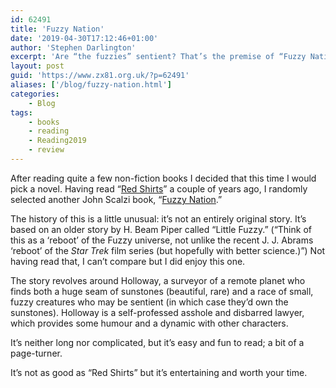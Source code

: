 ```yaml
---
id: 62491
title: 'Fuzzy Nation'
date: '2019-04-30T17:12:46+01:00'
author: 'Stephen Darlington'
excerpt: 'Are “the fuzzies” sentient? That’s the premise of “Fuzzy Nation.” Is it worth a read?'
layout: post
guid: 'https://www.zx81.org.uk/?p=62491'
aliases: ['/blog/fuzzy-nation.html']
categories:
    - Blog
tags:
    - books
    - reading
    - Reading2019
    - review
---
```


After reading quite a few non-fiction books I decided that this time I would pick a novel. Having read “[Red Shirts](/blog/reading-2017.html)” a couple of years ago, I randomly selected another John Scalzi book, “[Fuzzy Nation](https://amzn.to/2XQVKoN).”

The history of this is a little unusual: it’s not an entirely original story. It’s based on an older story by H. Beam Piper called “Little Fuzzy.” (“Think of this as a ‘reboot’ of the Fuzzy universe, not unlike the recent J. J. Abrams ‘reboot’ of the *Star Trek* film series (but hopefully with better science.)”) Not having read that, I can’t compare but I did enjoy this one.

The story revolves around Holloway, a surveyor of a remote planet who finds both a huge seam of sunstones (beautiful, rare) and a race of small, fuzzy creatures who may be sentient (in which case they’d own the sunstones). Holloway is a self-professed asshole and disbarred lawyer, which provides some humour and a dynamic with other characters.

It’s neither long nor complicated, but it’s easy and fun to read; a bit of a page-turner.

It’s not as good as “Red Shirts” but it’s entertaining and worth your time.